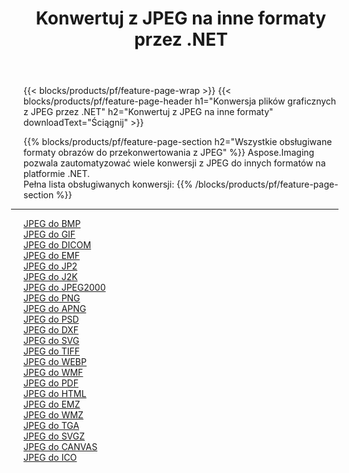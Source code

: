 ﻿---
title: Konwertuj z JPEG na inne formaty przez .NET 
weight: 3920
url: /pl/net/conversion/from/jpeg 
lang: pl
langdirlevel: 2
locales: zh-hans,ja,it,ru,de,es,fr,nl,id,lt,pl,pt,vi,tr,ko,zh-hant,ar,hi,th,sv,cs,uk,he
description: Za pomocą Aspose.Imaging możesz łatwo konwertować z JPEG na inne formaty
---

{{< blocks/products/pf/feature-page-wrap >}}
{{< blocks/products/pf/feature-page-header h1="Konwersja plików graficznych z JPEG przez .NET" h2="Konwertuj z JPEG na inne formaty" downloadText="Ściągnij" >}}


{{% blocks/products/pf/feature-page-section  h2="Wszystkie obsługiwane formaty obrazów do przekonwertowania z JPEG" %}}
Aspose.Imaging pozwala zautomatyzować wiele konwersji z JPEG do innych formatów na platformie .NET.
<br/>
Pełna lista obsługiwanych konwersji:
{{% /blocks/products/pf/feature-page-section %}}
<div class="container-fluid productfamilypage bg-gray">
    <div class="convertypes bg-gray agp-content section">
        <div class="container">
		<hr style="margin-left:-20px;"/>
		<div class="row other-converters">
		    <div class='col-md-2 other-converter remove-lp remove-rp'><a href="/imaging/pl/net/conversion/jpeg-to-bmp" >JPEG do BMP</a></div><div class='col-md-2 other-converter remove-lp remove-rp'><a href="/imaging/pl/net/conversion/jpeg-to-gif" >JPEG do GIF</a></div><div class='col-md-2 other-converter remove-lp remove-rp'><a href="/imaging/pl/net/conversion/jpeg-to-dicom" >JPEG do DICOM</a></div><div class='col-md-2 other-converter remove-lp remove-rp'><a href="/imaging/pl/net/conversion/jpeg-to-emf" >JPEG do EMF</a></div><div class='col-md-2 other-converter remove-lp remove-rp'><a href="/imaging/pl/net/conversion/jpeg-to-jp2" >JPEG do JP2</a></div><div class='col-md-2 other-converter remove-lp remove-rp'><a href="/imaging/pl/net/conversion/jpeg-to-j2k" >JPEG do J2K</a></div><div class='col-md-2 other-converter remove-lp remove-rp'><a href="/imaging/pl/net/conversion/jpeg-to-jpeg2000" >JPEG do JPEG2000</a></div><div class='col-md-2 other-converter remove-lp remove-rp'><a href="/imaging/pl/net/conversion/jpeg-to-png" >JPEG do PNG</a></div><div class='col-md-2 other-converter remove-lp remove-rp'><a href="/imaging/pl/net/conversion/jpeg-to-apng" >JPEG do APNG</a></div><div class='col-md-2 other-converter remove-lp remove-rp'><a href="/imaging/pl/net/conversion/jpeg-to-psd" >JPEG do PSD</a></div><div class='col-md-2 other-converter remove-lp remove-rp'><a href="/imaging/pl/net/conversion/jpeg-to-dxf" >JPEG do DXF</a></div><div class='col-md-2 other-converter remove-lp remove-rp'><a href="/imaging/pl/net/conversion/jpeg-to-svg" >JPEG do SVG</a></div><div class='col-md-2 other-converter remove-lp remove-rp'><a href="/imaging/pl/net/conversion/jpeg-to-tiff" >JPEG do TIFF</a></div><div class='col-md-2 other-converter remove-lp remove-rp'><a href="/imaging/pl/net/conversion/jpeg-to-webp" >JPEG do WEBP</a></div><div class='col-md-2 other-converter remove-lp remove-rp'><a href="/imaging/pl/net/conversion/jpeg-to-wmf" >JPEG do WMF</a></div><div class='col-md-2 other-converter remove-lp remove-rp'><a href="/imaging/pl/net/conversion/jpeg-to-pdf" >JPEG do PDF</a></div><div class='col-md-2 other-converter remove-lp remove-rp'><a href="/imaging/pl/net/conversion/jpeg-to-html" >JPEG do HTML</a></div><div class='col-md-2 other-converter remove-lp remove-rp'><a href="/imaging/pl/net/conversion/jpeg-to-emz" >JPEG do EMZ</a></div><div class='col-md-2 other-converter remove-lp remove-rp'><a href="/imaging/pl/net/conversion/jpeg-to-wmz" >JPEG do WMZ</a></div><div class='col-md-2 other-converter remove-lp remove-rp'><a href="/imaging/pl/net/conversion/jpeg-to-tga" >JPEG do TGA</a></div><div class='col-md-2 other-converter remove-lp remove-rp'><a href="/imaging/pl/net/conversion/jpeg-to-svgz" >JPEG do SVGZ</a></div><div class='col-md-2 other-converter remove-lp remove-rp'><a href="/imaging/pl/net/conversion/jpeg-to-canvas" >JPEG do CANVAS</a></div><div class='col-md-2 other-converter remove-lp remove-rp'><a href="/imaging/pl/net/conversion/jpeg-to-ico" >JPEG do ICO</a></div>
                </div>
        </div>
    </div>
</div>
<br/>

